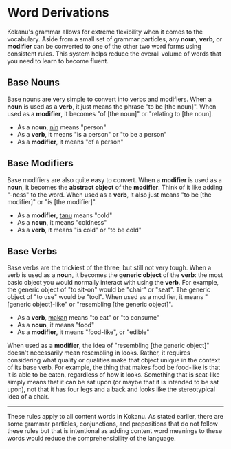 # Word Derivations

Kokanu's grammar allows for extreme flexibility when it comes to the vocabulary. Aside from a small set of grammar particles, any **noun**, **verb**, or **modifier** can be converted to one of the other two word forms using consistent rules. This system helps reduce the overall volume of words that you need to learn to become fluent.

Base Nouns
----------

Base nouns are very simple to convert into verbs and modifiers. When a **noun** is used as a **verb**, it just means the phrase "to be \[the noun\]". When used as a **modifier**, it becomes "of \[the noun\]" or "relating to \[the noun\].

*   As a **noun**, [nin](index.php?option=com_content&view=article&id=212&catid=8) means "person"
*   As a **verb**, it means "is a person" or "to be a person"
*   As a **modifier**, it means "of a person"

Base Modifiers
--------------

Base modifiers are also quite easy to convert. When a **modifier** is used as a **noun**, it becomes the **abstract object** of the **modifier**. Think of it like adding "-ness" to the word. When used as a **verb**, it also just means "to be \[the modifier\]" or "is \[the modifier\]".

*   As a **modifier**, [tanu](index.php?option=com_content&view=article&id=395&catid=8) means "cold"
*   As a **noun**, it means "coldness"
*   As a **verb**, it means "is cold" or "to be cold"

Base Verbs
----------

Base verbs are the trickiest of the three, but still not very tough. When a verb is used as a **noun**, it becomes the **generic object** of the **verb**: the most basic object you would normally interact with using the **verb**. For example, the generic object of "to sit-on" would be "chair" or "seat". The generic object of "to use" would be "tool". When used as a modifier, it means "\[generic object\]-like" or "resembling \[the generic object\]".

*   As a **verb**, [makan](index.php?option=com_content&view=article&id=149&catid=8 "to consume (food)") means "to eat" or "to consume"
*   As a **noun**, it means "food"
*   As a **modifier**, it means "food-like", or "edible"

When used as a **modifier**, the idea of "resembling \[the generic object\]" doesn't necessarily mean resembling in looks. Rather, it requires considering what quality or qualities make that object unique in the context of its base verb. For example, the thing that makes food be food-like is that it is able to be eaten, regardless of how it looks. Something that is seat-like simply means that it can be sat upon (or maybe that it is intended to be sat upon), not that it has four legs and a back and looks like the stereotypical idea of a chair.

* * *

These rules apply to all content words in Kokanu. As stated earlier, there are some grammar particles, conjunctions, and prepositions that do not follow these rules but that is intentional as adding content word meanings to these words would reduce the comprehensibility of the language.
